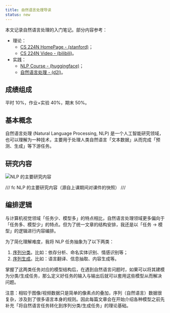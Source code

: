 ```yaml
---
title: 自然语言处理导读
status: new
---
```


本文记录自然语言处理的入门笔记。部分内容参考：

- 理论：
    - [CS 224N HomePage - (stanford)](https://web.stanford.edu/class/cs224n/index.html)；
    - [CS 224N  Video - (bilibili)](https://www.bilibili.com/video/BV1U5RNYgEfp)。
- 实践：
    - [NLP Course - (huggingface)](https://huggingface.co/learn/nlp-course/chapter1/1)；
    - [自然语言处理 - (d2l)](https://zh.d2l.ai/chapter_natural-language-processing-pretraining/index.html)。

## 成绩组成

平时 10%，作业+实验 40%，期末 50%。

## 基本概念

自然语言处理 (Natural Language Processing, NLP) 是一个人工智能研究领域，也可以理解为一种技术，主要用于处理人类自然语言「文本数据」从而完成「预测、生成」等下游任务。

## 研究内容

![NLP 的主要研究内容](https://cdn.dwj601.cn/images/20250303083104252.png)

/// fc
NLP 的主要研究内容（源自上课期间对课件的快照）
///

## 编排逻辑

与计算机视觉领域「任务少、模型多」的特点相比，自然语言处理领域更多偏向于「任务多、模型少」的特点。但为了统一文章的结构安排，我还是以「任务 $\to$ 模型」的逻辑进行内容编排。

为了简化理解难度，我将 NLP 任务抽象为了以下两类：

1. [序列分类](./sequence-classification.md)。比如：依存分析、命名实体识别、情感识别等；
2. [序列生成](./sequence-generation.md)。比如：语言翻译、信息抽取、内容生成等。

掌握了这两类任务对应的模型结构后，在遇到自然语言问题时，如果可以将其建模为分类/生成任务，那么定义好任务的输入与输出后就可以套用这些模型从而解决问题。

注意：相较于图像/视频数据只是简单的像素点的叠加，序列（自然语言）数据很复杂，涉及到了很多语言本身的规则。因此每篇文章会在开始介绍各种模型之前先补充「将自然语言任务转化到序列分类/生成任务」的理论基础。
